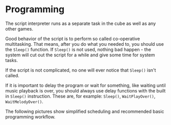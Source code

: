 # Programming

The script interpreter runs as a separate task in the cube as well as any other games.

Good behavior of the script is to perform so called co-operative multitasking. That means, after you do what you needed to, you should use the `Sleep()` function. If `Sleep()` is not used, nothing bad happen - the system will cut out the script for a while and give some time for system tasks.

If the script is not complicated, no one will ever notice that `Sleep()` isn't called.

If it is important to delay the program or wait for something, like waiting until music playback is over, you should always use delay functions with the built in `Sleep()` instruction. These are, for example: `Sleep()`, `WaitPlayOver()`, `WaitMelodyOver()`.

The following pictures show simplified scheduling and recommended basic programming workflow.

